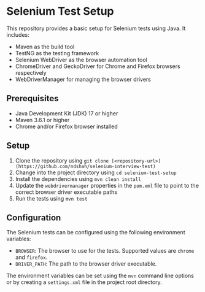 # Selenium Test Setup

This repository provides a basic setup for Selenium tests using Java. It includes:

* Maven as the build tool
* TestNG as the testing framework
* Selenium WebDriver as the browser automation tool
* ChromeDriver and GeckoDriver for Chrome and Firefox browsers respectively
* WebDriverManager for managing the browser drivers

## Prerequisites

* Java Development Kit (JDK) 17 or higher
* Maven 3.6.1 or higher
* Chrome and/or Firefox browser installed

## Setup

1. Clone the repository using `git clone [<repository-url>](https://github.com/ndshah/selenium-interview-test)`
2. Change into the project directory using `cd selenium-test-setup`
3. Install the dependencies using `mvn clean install`
4. Update the `webdrivermanager` properties in the `pom.xml` file to point to the correct browser driver executable paths
5. Run the tests using `mvn test`

## Configuration

The Selenium tests can be configured using the following environment variables:

* `BROWSER`: The browser to use for the tests. Supported values are `chrome` and `firefox`.
* `DRIVER_PATH`: The path to the browser driver executable.

The environment variables can be set using the `mvn` command line options or by creating a `settings.xml` file in the project root directory.
